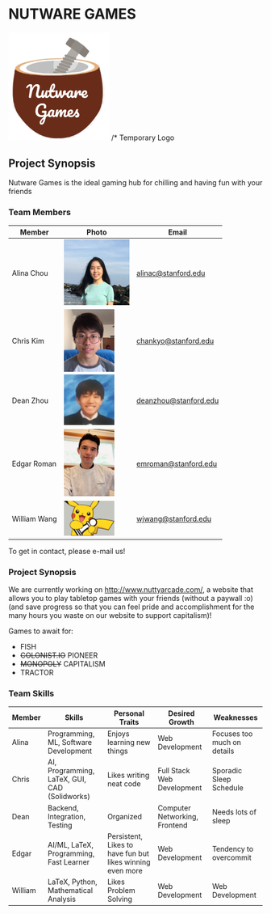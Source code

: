 # NUTWARE GAMES
<img src="./assets/images/logo_temp.PNG" width="200">
/* Temporary Logo

## Project Synopsis
Nutware Games is the ideal gaming hub for chilling and having fun with your friends

### Team Members

| Member | Photo | Email |
| ------ | ----- | ----- |
| Alina Chou | <img src="./assets/images/profile_pictures/Alina.jpeg" width="130"> | alinac@stanford.edu |
| Chris Kim | <img src="./assets/images/profile_pictures/chankyo.png" width="100" align="center"> | chankyo@stanford.edu |
| Dean Zhou | <img src="./assets/images/profile_pictures/me_irl.jpg" width="100"> | deanzhou@stanford.edu |
| Edgar Roman | <img src="./assets/images/profile_pictures/edgar.jpg" width="100"> | emroman@stanford.edu |
| William Wang | <img src="./assets/images/pikachess.jpg" width="100"> | wjwang@stanford.edu |

To get in contact, please e-mail us!

### Project Synopsis
We are currently working on http://www.nuttyarcade.com/, a website that allows you to play tabletop games with your friends (without a paywall :o) 
(and save progress so that you can feel pride and accomplishment for the many hours you waste on our website to support capitalism)!

Games to await for:
- FISH
- <del>COLONIST.IO</del>  PIONEER
- <del>MONOPOLY</del>  CAPITALISM
- TRACTOR

### Team Skills
Member | Skills | Personal Traits | Desired Growth | Weaknesses
--- | --- | --- | --- | ---
Alina | Programming, ML, Software Development | Enjoys learning new things | Web Development | Focuses too much on details
Chris | AI, Programming, LaTeX, GUI, CAD (Solidworks) | Likes writing neat code | Full Stack Web Development | Sporadic Sleep Schedule
Dean | Backend, Integration, Testing | Organized | Computer Networking, Frontend | Needs lots of sleep
Edgar | AI/ML, LaTeX, Programming, Fast Learner | Persistent, Likes to have fun but likes winning even more | Web Development | Tendency to overcommit
William | LaTeX, Python, Mathematical Analysis | Likes Problem Solving | Web Development | Web Development
